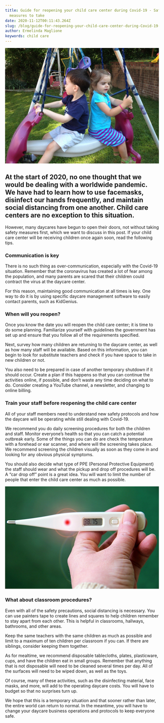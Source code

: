 ```yaml
---
title: Guide for reopening your child care center during Covid-19 - Safety
  measures to take
date: 2020-11-12T00:11:43.264Z
slug: /blog/guide-for-reopening-your-child-care-center-during-Covid-19-Safety-measures-to-take
author: Ermelinda Maglione
keywords: child care
---
```

![child care](child-care.jpg "child care")

## At the start of 2020, no one thought that we would be dealing with a worldwide pandemic. We have had to learn how to use facemasks, disinfect our hands frequently, and maintain social distancing from one another. Child care centers are no exception to this situation.

However, many daycares have begun to open their doors, not without taking safety measures first, which we want to discuss in this post. If your child care center will be receiving children once again soon, read the following tips.

### Communication is key

There is no such thing as over-communication, especially with the Covid-19 situation. Remember that the coronavirus has created a lot of fear among the population, and many parents are scared that their children could contract the virus at the daycare center.

For this reason, maintaining good communication at all times is key. One way to do it is by using specific daycare management software to easily contact parents, such as KidGenius.

### When will you reopen?

Once you know the date you will reopen the child care center; it is time to do some planning. Familiarize yourself with guidelines the government has set up and ensure that you follow all of the requirements specified.

Next, survey how many children are returning to the daycare center, as well as how many staff will be available. Based on this information, you can begin to look for substitute teachers and check if you have space to take in new children or not.

You also need to be prepared in case of another temporary shutdown if it should occur. Create a plan if this happens so that you can continue the activities online, if possible, and don’t waste any time deciding on what to do. Consider creating a YouTube channel, a newsletter, and changing to online billing.

### Train your staff before reopening the child care center

All of your staff members need to understand new safety protocols and how the daycare will be operating while still dealing with Covid-19.

We recommend you do daily screening procedures for both the children and staff. Monitor everyone’s health so that you can catch a potential outbreak early. Some of the things you can do are check the temperature with a forehead or ear scanner, and where will the screening takes place. We recommend screening the children visually as soon as they come in and looking for any obvious physical symptoms.

You should also decide what type of PPE (Personal Protective Equipment) the staff should wear and what the pickup and drop off procedures will be. A “car drop off” point is a great idea. You will want to limit the number of people that enter the child care center as much as possible.

![child care covid](child-care-covid.jpg "child care covid")

### What about classroom procedures?

Even with all of the safety precautions, social distancing is necessary. You can use painters tape to create lines and squares to help children remember to stay apart from each other. This is helpful in classrooms, hallways, bathrooms, and other areas.

Keep the same teachers with the same children as much as possible and limit to a maximum of ten children per classroom if you can. If there are siblings, consider keeping them together.

As for mealtime, we recommend disposable tablecloths, plates, plasticware, cups, and have the children eat in small groups. Remember that anything that is not disposable will need to be cleaned several times per day. All of the surfaces will need to be wiped down, as well as the toys.

Of course, many of these activities, such as the disinfecting material, face masks, and more, will add to the operating daycare costs. You will have to budget so that no surprises turn up.

We hope that this is a temporary situation and that sooner rather than later, the entire world can return to normal. In the meantime, you will have to change your daycare business operations and protocols to keep everyone safe.
